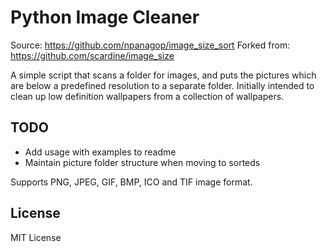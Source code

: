 Python Image Cleaner
===================


Source: https://github.com/npanagop/image_size_sort
Forked from: https://github.com/scardine/image_size

A simple script that scans a folder for images, and puts the pictures which are
below a predefined resolution to a separate folder. Initially intended to clean
up low definition wallpapers from a collection of wallpapers.

TODO
----

- Add usage with examples to readme
- Maintain picture folder structure when moving to sorteds 

Supports PNG, JPEG, GIF, BMP, ICO and TIF image format.

License
--------

MIT License
